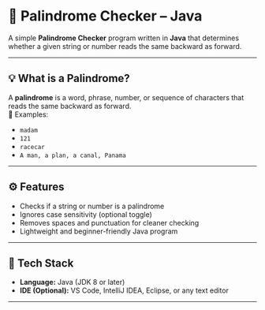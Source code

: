 # 🔁 Palindrome Checker – Java

A simple **Palindrome Checker** program written in **Java** that determines whether a given string or number reads the same backward as forward.

---

## 💡 What is a Palindrome?

A **palindrome** is a word, phrase, number, or sequence of characters that reads the same backward as forward.  
📘 Examples:  
- `madam`  
- `121`  
- `racecar`  
- `A man, a plan, a canal, Panama`

---

## ⚙️ Features

- Checks if a string or number is a palindrome  
- Ignores case sensitivity (optional toggle)  
- Removes spaces and punctuation for cleaner checking  
- Lightweight and beginner-friendly Java program  

---

## 🧰 Tech Stack

- **Language:** Java (JDK 8 or later)  
- **IDE (Optional):** VS Code, IntelliJ IDEA, Eclipse, or any text editor  

---
